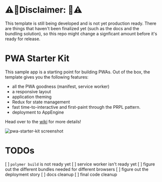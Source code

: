 # ⚠️🚨Disclaimer: 🚨⚠️
This template is still being developed  and is not yet production ready. There are things that haven't been finalized yet (such as the docs and the bundling solution), so this repo might change a signficant amount before it's ready for release.

# PWA Starter Kit

This sample app is a starting point for building PWAs. Out of the box, the template
gives you the following features:
- all the PWA goodness (manifest, service worker)
- a responsive layout
- application theming
- Redux for state management
- fast time-to-interactive and first-paint through the PRPL pattern.
- deployment to AppEngine

Head over to the [wiki](https://github.com/PolymerLabs/pwa-starter-kit/wiki)
for more details!

![pwa-starter-kit screenshot](https://user-images.githubusercontent.com/1369170/35752411-b66260de-0810-11e8-8e13-4d593ab2d7d4.png)

# TODOs
[ ] `polymer build` is not ready yet
[ ] service worker isn't ready yet
[ ] figure out the different bundles needed for different browsers
[ ] figure out the deployment story
[ ] docs cleanup
[ ] final code cleanup
